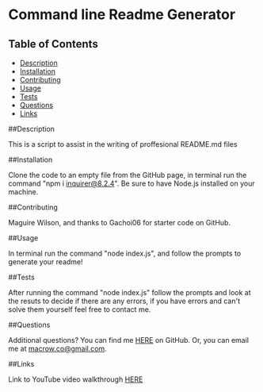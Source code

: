 # Command line Readme Generator

## Table of Contents

- [Description](##Description)
- [Installation](##Installation)
- [Contributing](##Contributing)
- [Usage](##Usage)
- [Tests](##Tests)
- [Questions](##Questions)
- [Links](##Links)

##Description

This is a script to assist in the writing of proffesional README.md files

##Installation

Clone the code to an empty file from the GitHub page, in terminal run the command "npm i inquirer@8.2.4". Be sure to have Node.js installed on your machine.

##Contributing

Maguire Wilson, and thanks to Gachoi06 for starter code on GitHub.

##Usage

In terminal run the command "node index.js", and follow the prompts to generate your readme!

##Tests

After running the command "node index.js" follow the prompts and look at the resuts to decide if there are any errors, if you have errors and can't solve them yourself feel free to contact me.

##Questions

Additional questions?
You can find me [HERE](https://github.com/MacroWil) on GitHub.
Or, you can email me at macrow.co@gmail.com.

##Links

Link to YouTube video walkthrough [HERE](https://www.youtube.com/watch?v=OlKQOsCZVZ0)
